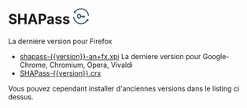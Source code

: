 # SHAPass ![SHAPass](https://github.com/jpcrevoisier/SHAPass/blob/master/lock32.png)

La derniere version pour Firefox
- [shapass-{{version}}-an+fx.xpi](https://github.com/jpcrevoisier/SHAPass/raw/master/Extensions/shapass-{{version}}-an+fx.xpi)
La derniere version pour Google-Chrome, Chromium, Opera, Vivaldi 
- [SHAPass-{{version}}.crx](https://github.com/jpcrevoisier/SHAPass/raw/master/Extensions/SHAPass-{{version}}.crx)

Vous pouvez cependant installer d'anciennes versions dans le listing ci dessus.
